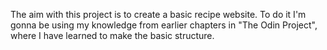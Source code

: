 The aim with this project is to create a basic recipe website. 
To do it I'm gonna be using my knowledge from earlier chapters in "The Odin Project", where I have learned to make the basic structure.